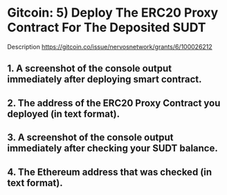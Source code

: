 # Gitcoin: 5) Deploy The ERC20 Proxy Contract For The Deposited SUDT
Description https://gitcoin.co/issue/nervosnetwork/grants/6/100026212


## 1. A screenshot of the console output immediately after deploying smart contract.
## 2. The address of the ERC20 Proxy Contract you deployed (in text format).
## 3. A screenshot of the console output immediately after checking your SUDT balance.
## 4. The Ethereum address that was checked (in text format).